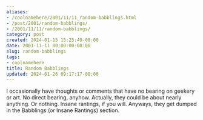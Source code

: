 ```yaml
---
aliases:
- /coolnamehere/2001/11/11_random-babblings.html
- /post/2001/random-babblings/
- /2001/11/11/random-babblings/
category: post
created: 2024-01-15 15:25:49-08:00
date: 2001-11-11 00:00:00-08:00
slug: random-babblings
tags:
- coolnamehere
title: Random Babblings
updated: 2024-01-26 09:17:17-08:00
---
```


I occasionally have thoughts or comments that have no bearing on geekery or art. No direct bearing, anyhow. Actually, they could be about nearly anything. Or nothing. Insane rantings, if you will. Anyways, they get dumped in the Babblings (or Insane Rantings) section.